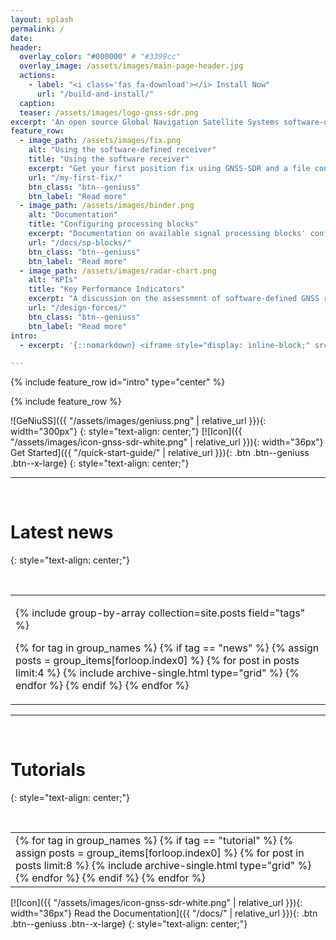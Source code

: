 ```yaml
---
layout: splash
permalink: /
date:
header:
  overlay_color: "#000000" # "#3399cc"
  overlay_image: /assets/images/main-page-header.jpg
  actions:
    - label: "<i class='fas fa-download'></i> Install Now"
      url: "/build-and-install/"
  caption:
  teaser: /assets/images/logo-gnss-sdr.png
excerpt: 'An open source Global Navigation Satellite Systems software-defined receiver. <br /> <small>Current release: [v0.0.14](https://github.com/gnss-sdr/gnss-sdr/releases/tag/v0.0.14)</small> <br /><br /> '
feature_row:
  - image_path: /assets/images/fix.png
    alt: "Using the software-defined receiver"
    title: "Using the software receiver"
    excerpt: "Get your first position fix using GNSS-SDR and a file containing raw signal samples."
    url: "/my-first-fix/"
    btn_class: "btn--geniuss"
    btn_label: "Read more"
  - image_path: /assets/images/binder.png
    alt: "Documentation"
    title: "Configuring processing blocks"
    excerpt: "Documentation on available signal processing blocks' configuration options."
    url: "/docs/sp-blocks/"
    btn_class: "btn--geniuss"
    btn_label: "Read more"
  - image_path: /assets/images/radar-chart.png
    alt: "KPIs"
    title: "Key Performance Indicators"
    excerpt: "A discussion on the assessment of software-defined GNSS receivers."
    url: "/design-forces/"
    btn_class: "btn--geniuss"
    btn_label: "Read more"
intro:
  - excerpt: '{::nomarkdown} <iframe style="display: inline-block;" src="https://ghbtns.com/github-btn.html?user=gnss-sdr&repo=gnss-sdr&type=watch&count=true&size=large&v=2" frameborder="0" scrolling="0" width="160" height="30" title="Watch counter"></iframe> <iframe style="display: inline-block;" src="https://ghbtns.com/github-btn.html?user=gnss-sdr&repo=gnss-sdr&type=star&count=true&size=large" frameborder="0" scrolling="0" width="160" height="30" title="Star counter"></iframe> <iframe style="display: inline-block;" src="https://ghbtns.com/github-btn.html?user=gnss-sdr&repo=gnss-sdr&type=fork&count=true&size=large" frameborder="0" scrolling="0" width="158" height="30" title="Fork counter"></iframe>{:/nomarkdown}'

---
```


{% include feature_row id="intro" type="center" %}

{% include feature_row %}

![GeNiuSS]({{ "/assets/images/geniuss.png" | relative_url }}){: width="300px"}
{: style="text-align: center;"}
[![Icon]({{ "/assets/images/icon-gnss-sdr-white.png" | relative_url }}){: width="36px"} Get Started]({{ "/quick-start-guide/" | relative_url }}){: .btn .btn--geniuss .btn--x-large}
{: style="text-align: center;"}

---

<p>&nbsp;</p>

# Latest news
{: style="text-align: center;"}

<p>&nbsp;</p>

<table> <tr> <td class="gridtable">
<div class="grid__wrapper">

{% include group-by-array collection=site.posts field="tags" %}

{% for tag in group_names %}
  {% if tag == "news" %}
    {% assign posts = group_items[forloop.index0] %}
    {% for post in posts limit:4 %}
      {% include archive-single.html type="grid" %}
    {% endfor %}
  {% endif %}
{% endfor %}

</div>
</td></tr></table>


---

<p>&nbsp;</p>

# Tutorials
{: style="text-align: center;"}

<p>&nbsp;</p>

<table> <tr> <td class="gridtable">
<div class="grid__wrapper">
{% for tag in group_names %}
  {% if tag == "tutorial" %}
    {% assign posts = group_items[forloop.index0] %}
    {% for post in posts limit:8 %}
      {% include archive-single.html type="grid" %}
    {% endfor %}
  {% endif %}
{% endfor %}
</div>
</td></tr></table>


[![Icon]({{ "/assets/images/icon-gnss-sdr-white.png" | relative_url }}){: width="36px"} Read the Documentation]({{ "/docs/" | relative_url }}){: .btn .btn--geniuss .btn--x-large}
{: style="text-align: center;"}

<link rel="prerender" href="{{ "/quick-start-guide/" | relative_url }}" />
<link rel="prerender" href="{{ "/docs/" | relative_url }}" />
<link rel="prerender" href="{{ "/build-and-install/" | relative_url }}" />
<link rel="prerender" href="{{ "/my-first-fix/" | relative_url }}" />
<link rel="prerender" href="{{ "/docs/sp-blocks/" | relative_url }}" />
<link rel="prerender" href="{{ "/design-forces/" | relative_url }}" />
<link rel="prerender" href="{{ "/docs/tutorials/gnss-signals/" | relative_url }}" />
